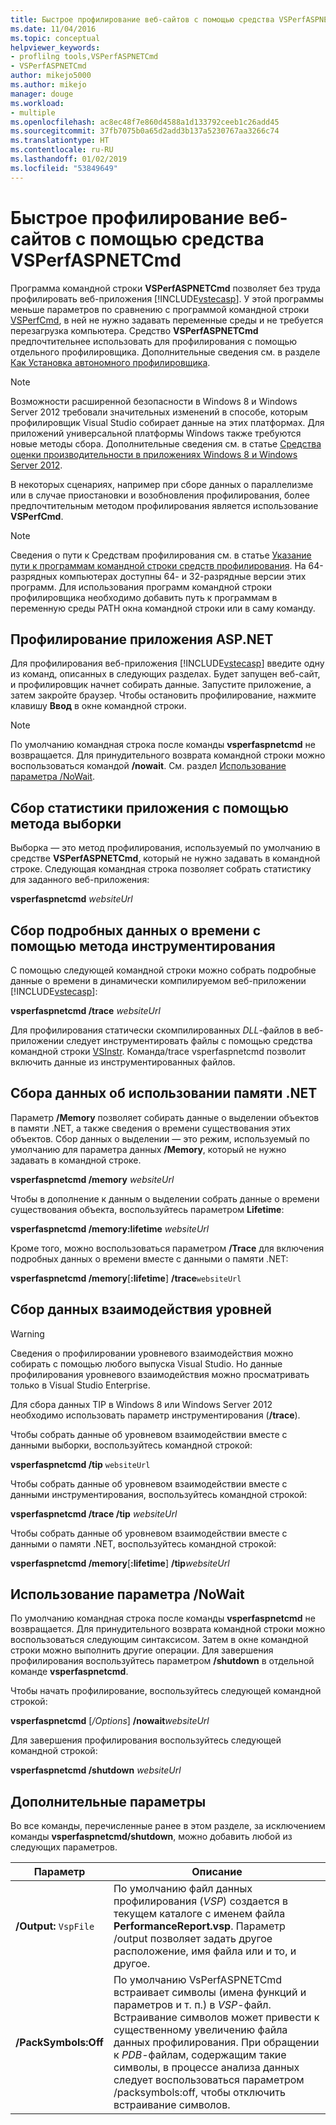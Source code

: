 ```yaml
---
title: Быстрое профилирование веб-сайтов с помощью средства VSPerfASPNETCmd | Microsoft Docs
ms.date: 11/04/2016
ms.topic: conceptual
helpviewer_keywords:
- proflilng tools,VSPerfASPNETCmd
- VSPerfASPNETCmd
author: mikejo5000
ms.author: mikejo
manager: douge
ms.workload:
- multiple
ms.openlocfilehash: ac8ec48f7e860d4588a1d133792ceeb1c26add45
ms.sourcegitcommit: 37fb7075b0a65d2add3b137a5230767aa3266c74
ms.translationtype: HT
ms.contentlocale: ru-RU
ms.lasthandoff: 01/02/2019
ms.locfileid: "53849649"
---
```

# <a name="rapid-web-site-profiling-with-vsperfaspnetcmd"></a>Быстрое профилирование веб-сайтов с помощью средства VSPerfASPNETCmd

Программа командной строки **VSPerfASPNETCmd** позволяет без труда профилировать веб-приложения [!INCLUDE[vstecasp](../code-quality/includes/vstecasp_md.md)]. У этой программы меньше параметров по сравнению с программой командной строки [VSPerfCmd](../profiling/vsperfcmd.md), в ней не нужно задавать переменные среды и не требуется перезагрузка компьютера. Средство **VSPerfASPNETCmd** предпочтительнее использовать для профилирования с помощью отдельного профилировщика. Дополнительные сведения см. в разделе [Как Установка автономного профилировщика](../profiling/how-to-install-the-stand-alone-profiler.md).

> [!NOTE]
> Возможности расширенной безопасности в Windows 8 и Windows Server 2012 требовали значительных изменений в способе, которым профилировщик Visual Studio собирает данные на этих платформах. Для приложений универсальной платформы Windows также требуются новые методы сбора. Дополнительные сведения см. в статье [Средства оценки производительности в приложениях Windows 8 и Windows Server 2012](../profiling/performance-tools-on-windows-8-and-windows-server-2012-applications.md).

 В некоторых сценариях, например при сборе данных о параллелизме или в случае приостановки и возобновления профилирования, более предпочтительным методом профилирования является использование **VSPerfCmd**.

> [!NOTE]
>  Сведения о пути к Средствам профилирования см. в статье [Указание пути к программам командной строки средств профилирования](../profiling/specifying-the-path-to-profiling-tools-command-line-tools.md). На 64-разрядных компьютерах доступны 64- и 32-разрядные версии этих программ. Для использования программ командной строки профилировщика необходимо добавить путь к программам в переменную среды PATH окна командной строки или в саму команду.  

## <a name="profile-an-aspnet-application"></a>Профилирование приложения ASP.NET

Для профилирования веб-приложения [!INCLUDE[vstecasp](../code-quality/includes/vstecasp_md.md)] введите одну из команд, описанных в следующих разделах. Будет запущен веб-сайт, и профилировщик начнет собирать данные. Запустите приложение, а затем закройте браузер. Чтобы остановить профилирование, нажмите клавишу **Ввод** в окне командной строки.

> [!NOTE]
> По умолчанию командная строка после команды **vsperfaspnetcmd** не возвращается. Для принудительного возврата командной строки можно воспользоваться командой **/nowait**. См. раздел [Использование параметра /NoWait](#use-the-nowait-option).

## <a name="to-collect-application-statistics-by-using-the-sampling-method"></a>Сбор статистики приложения с помощью метода выборки
 Выборка — это метод профилирования, используемый по умолчанию в средстве **VSPerfASPNETCmd**, который не нужно задавать в командной строке. Следующая командная строка позволяет собрать статистику для заданного веб-приложения:

 **vsperfaspnetcmd**  *websiteUrl*

## <a name="to-collect-detailed-timing-data-by-using-the-instrumentation-method"></a>Сбор подробных данных о времени с помощью метода инструментирования

С помощью следующей командной строки можно собрать подробные данные о времени в динамически компилируемом веб-приложении [!INCLUDE[vstecasp](../code-quality/includes/vstecasp_md.md)]:

**vsperfaspnetcmd /trace**  *websiteUrl*

Для профилирования статически скомпилированных *DLL*-файлов в веб-приложении следует инструментировать файлы с помощью средства командной строки [VSInstr](../profiling/vsinstr.md). Команда/trace vsperfaspnetcmd позволит включить данные из инструментированных файлов.

## <a name="to-collect-net-memory-data"></a>Сбора данных об использовании памяти .NET

Параметр **/Memory** позволяет собирать данные о выделении объектов в памяти .NET, а также сведения о времени существования этих объектов. Сбор данных о выделении — это режим, используемый по умолчанию для параметра данных **/Memory**, который не нужно задавать в командной строке.

 **vsperfaspnetcmd /memory** *websiteUrl*

 Чтобы в дополнение к данным о выделении собрать данные о времени существования объекта, воспользуйтесь параметром **Lifetime**:

 **vsperfaspnetcmd /memory:lifetime** *websiteUrl*

 Кроме того, можно воспользоваться параметром **/Trace** для включения подробных данных о времени вместе с данными о памяти .NET:

 **vsperfaspnetcmd /memory**[**:lifetime**] **/trace**`websiteUrl`

## <a name="to-collect-tier-interaction-data"></a>Сбор данных взаимодействия уровней

> [!WARNING]
> Сведения о профилировании уровневого взаимодействия можно собирать с помощью любого выпуска Visual Studio. Но данные профилирования уровневого взаимодействия можно просматривать только в Visual Studio Enterprise.
>
> Для сбора данных TIP в Windows 8 или Windows Server 2012 необходимо использовать параметр инструментирования (**/trace**).

Чтобы собрать данные об уровневом взаимодействии вместе с данными выборки, воспользуйтесь командной строкой:

**vsperfaspnetcmd /tip** `websiteUrl`

Чтобы собрать данные об уровневом взаимодействии вместе с данными инструментирования, воспользуйтесь командной строкой:

**vsperfaspnetcmd /trace /tip** *websiteUrl*

Чтобы собрать данные об уровневом взаимодействии вместе с данными о памяти .NET, воспользуйтесь командной строкой:

**vsperfaspnetcmd /memory**[**:lifetime**] **/tip**_websiteUrl_

## <a name="use-the-nowait-option"></a>Использование параметра /NoWait

По умолчанию командная строка после команды **vsperfaspnetcmd** не возвращается. Для принудительного возврата командной строки можно воспользоваться следующим синтаксисом. Затем в окне командной строки можно выполнить другие операции. Для завершения профилирования воспользуйтесь параметром **/shutdown** в отдельной команде **vsperfaspnetcmd**.

Чтобы начать профилирование, воспользуйтесь следующей командной строкой:

**vsperfaspnetcmd** [*/Options*] **/nowait**_websiteUrl_

Для завершения профилирования воспользуйтесь следующей командной строкой:

**vsperfaspnetcmd /shutdown** *websiteUrl*

## <a name="additional-options"></a>Дополнительные параметры

Во все команды, перечисленные ранее в этом разделе, за исключением команды **vsperfaspnetcmd/shutdown**, можно добавить любой из следующих параметров.

|Параметр|Описание|
|------------|-----------------|
|**/Output:** `VspFile`|По умолчанию файл данных профилирования (*VSP*) создается в текущем каталоге с именем файла **PerformanceReport.vsp**. Параметр /output позволяет задать другое расположение, имя файла или и то, и другое.|
|**/PackSymbols:Off**|По умолчанию VsPerfASPNETCmd встраивает символы (имена функций и параметров и т. п.) в *VSP*-файл. Встраивание символов может привести к существенному увеличению файла данных профилирования. При обращении к *PDB*-файлам, содержащим такие символы, в процессе анализа данных следует воспользоваться параметром /packsymbols:off, чтобы отключить встраивание символов.|
